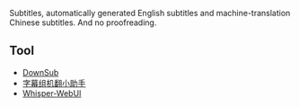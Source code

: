 Subtitles, automatically generated English subtitles and machine-translation Chinese subtitles. And no proofreading.

## Tool

- [DownSub](https://downsub.com/)
- [字幕组机翻小助手](https://github.com/1c7/Translate-Subtitle-File)
- [Whisper-WebUI](https://github.com/jhj0517/Whisper-WebUI)